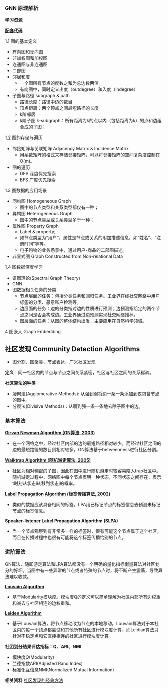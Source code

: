 ### GNN 原理解析

[**学习资源**](https://www.zhihu.com/topic/21216055/hot)

[**配套代码**](https://github.com/FighterLYL/GraphNeuralNetwork)

1.1 图的基本定义
- 有向图和无向图
- 非加权图和加权图
- 连通图与非连通图
- 二部图
- 邻居和度
  - 一个图所有节点的度数之和为总边数两倍。
  - 有向图中，同时定义出度（outdegree）和入度（indegree）
- 子图与路径 subgraph & path
  - 路径长度：路径中边的数目
  - 顶点距离：两个顶点之间最短路径的长度
  - k阶邻居
  - k阶子图 k-subgraph：所有距离为k的点以内（包括距离为k）的点和边组合成的子图；

1.2 图的存储与遍历
- 邻接矩阵与关联矩阵 Adjacency Matrix & Incidence Matrix
  - 用系数矩阵的格式来存储邻接矩阵，可以将邻接矩阵的空间复杂度控制在O(m)。
- 图的遍历
  - DFS 深度优先搜索
  - BFS 广度优先搜索
 
 1.3 图数据的应用场景
 - 同构图 Homogeneous Graph
   - 图中的节点类型和关系类型都仅有一种；
 - 异构图 Heterogeneous Graph
   - 图中的节点类型或关系类型多于一种；
 - 属性图 Property Graph
   - Label & property;
   - 如节点类型为“用户”，属性是节点或关系的附加描述信息，如“姓名”、“注册时间”等等。
   - 电子购物的业务场景中，通过用户-商品的二部图描述。
 - 非显式图 Graph Constructed from Non-relational Data
 
 1.4 图数据深度学习
 - 谱图理论(Spectral Graph Theory)
 - GNN 
 - 图数据相关任务的分类
   - 节点层面的任务：包括分类任务和回归任务。工业界在线社交网络中用户标签的分类、恶意账户检测等。
   - 边层面的任务：边的分类指对边的性质进行预测；边预测指给定的两个节点之间是否会构成边。工业界通过边预测实现社交网络推荐。
   - 图层面的任务：从图的整体结构出发，主要应用在自然科学领域。

4 图嵌入 Graph Embedding

## 社区发现 Community Detection Algorithms

- 图分割、图聚类、节点表达、广义社区发现

**定义**：同一社区内的节点与节点之间关系紧密，社区与社区之间的关系稀疏。

**社区算法的种类**
- 凝聚法(Agglomerative Methods): 从强到弱将边一条一条添加到仅包含节点的图中。
- 分裂法(Divisive Methods)：从弱到强一条一条地去除子图中的边。

### 基本算法

**[Girvan Newman Algorithm (GN算法, 2003)](https://arxiv.org/pdf/cond-mat/0308217.pdf)**

- 在一个网络之中，经过社区内部的边的最短路径相对较少，而经过社区之间的边的最短路径的数目则相对较多。GN算法基于betweenness进行社区分割。

**[Walktrap Algorithm (随机游走算法, 2005)](https://www-complexnetworks.lip6.fr/~latapy/Publis/communities.pdf)**

- 社区为相对稠密的子图，因此在图中进行随机游走时较容易陷入trap社区中。随机游走过程中，网络图中每个节点表明一种状态，不同状态之间存在，表示t时刻从状态i转移到状态j的概率。

**[Label Propagation Algorithm (标签传播算法, 2002)](https://citeseerx.ist.psu.edu/viewdoc/download?doi=10.1.1.14.3864&rep=rep1&type=pdf)**

- 类似的数据应该具备相同的标签。LPA用已标记节点的标签信息去预测未标记节点的标签信息。

**Speaker-listener Label Propagation Algorithm (SLPA)**

- 当一个节点观察到有非常多一样的标签时，很有可能这个节点属于这个社区，而且在传播过程中也很有可能将这个标签传播给别的节点。

### 进阶算法

GN算法、随即游走算法和LPA算法都没有一个明确的量化指标衡量算法对社区划分的好坏。当图中有一些异常的节点或者特殊的节点时，将不断产生震荡，导致算法难以收敛。

**[Louvain Algorithm](https://arxiv.org/pdf/0803.0476.pdf)**

- 基于Modularity模块度。模块度Q的定义可以简单理解为社区内部所有边权重和减去与社区相连的边权重和。

**[Leiden Algorithm](https://www.nature.com/articles/s41598-019-41695-z.pdf)**

- 基于Louvain算法，将节点移动改为节点的本地移动。Louvain算法对于本社区内的每一个顶点都尝试和其他所有社区进行模块度计算，而Leidian算法只针对不稳定点和它直接相连的社区进行模块度计算。

 **社团划分结果评估指标：Q、ARI、NMI**
 
 - 模块度Q(Modularity)
 - 兰德指数ARI(Adjusted Rand Index)
 - 标准化互信息NMI(Normalized Mutual Information)


**相关资料**
[社区发现的经典方法](https://www.zhihu.com/question/29042018)




